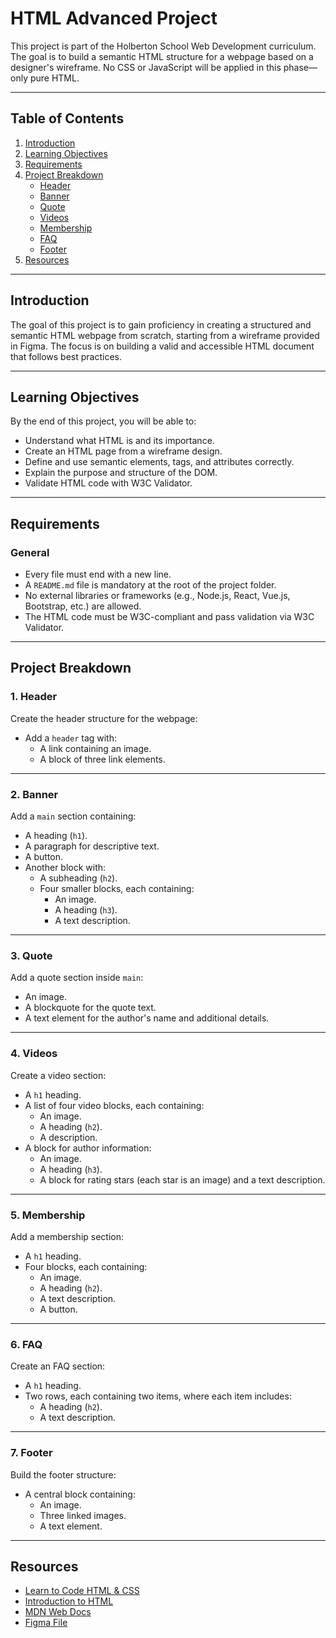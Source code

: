 # HTML Advanced Project

This project is part of the Holberton School Web Development curriculum. The goal is to build a semantic HTML structure for a webpage based on a designer's wireframe. No CSS or JavaScript will be applied in this phase—only pure HTML.

---

## Table of Contents

1. [Introduction](#introduction)
2. [Learning Objectives](#learning-objectives)
3. [Requirements](#requirements)
4. [Project Breakdown](#project-breakdown)
   - [Header](#1-header)
   - [Banner](#2-banner)
   - [Quote](#3-quote)
   - [Videos](#4-videos)
   - [Membership](#5-membership)
   - [FAQ](#6-faq)
   - [Footer](#7-footer)
5. [Resources](#resources)


---

## Introduction

The goal of this project is to gain proficiency in creating a structured and semantic HTML webpage from scratch, starting from a wireframe provided in Figma. The focus is on building a valid and accessible HTML document that follows best practices.

---

## Learning Objectives

By the end of this project, you will be able to:

- Understand what HTML is and its importance.
- Create an HTML page from a wireframe design.
- Define and use semantic elements, tags, and attributes correctly.
- Explain the purpose and structure of the DOM.
- Validate HTML code with W3C Validator.

---

## Requirements

### General

- Every file must end with a new line.
- A `README.md` file is mandatory at the root of the project folder.
- No external libraries or frameworks (e.g., Node.js, React, Vue.js, Bootstrap, etc.) are allowed.
- The HTML code must be W3C-compliant and pass validation via W3C Validator.

---

## Project Breakdown

### 1. Header

Create the header structure for the webpage:
- Add a `header` tag with:
  - A link containing an image.
  - A block of three link elements.

---

### 2. Banner

Add a `main` section containing:
- A heading (`h1`).
- A paragraph for descriptive text.
- A button.
- Another block with:
  - A subheading (`h2`).
  - Four smaller blocks, each containing:
    - An image.
    - A heading (`h3`).
    - A text description.

---

### 3. Quote

Add a quote section inside `main`:
- An image.
- A blockquote for the quote text.
- A text element for the author's name and additional details.

---

### 4. Videos

Create a video section:
- A `h1` heading.
- A list of four video blocks, each containing:
  - An image.
  - A heading (`h2`).
  - A description.
- A block for author information:
  - An image.
  - A heading (`h3`).
  - A block for rating stars (each star is an image) and a text description.

---

### 5. Membership

Add a membership section:
- A `h1` heading.
- Four blocks, each containing:
  - An image.
  - A heading (`h2`).
  - A text description.
  - A button.

---

### 6. FAQ

Create an FAQ section:
- A `h1` heading.
- Two rows, each containing two items, where each item includes:
  - A heading (`h2`).
  - A text description.

---

### 7. Footer

Build the footer structure:
- A central block containing:
  - An image.
  - Three linked images.
  - A text element.

---

## Resources

- [Learn to Code HTML & CSS](https://learn.shayhowe.com/html-css/)
- [Introduction to HTML](https://developer.mozilla.org/en-US/docs/Learn/HTML/Introduction_to_HTML)
- [MDN Web Docs](https://developer.mozilla.org/)
- [Figma File](#)

